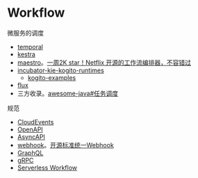 # Workflow

微服务的调度

* [temporal](https://github.com/temporalio/temporal)
* [kestra](https://github.com/kestra-io/kestra)
* [maestro](https://github.com/Netflix/maestro)。[一周2K star！Netflix 开源的工作流编排器，不容错过](https://mp.weixin.qq.com/s/ssa_F3FLveIvFPsHfEMGIg)
* [incubator-kie-kogito-runtimes](https://github.com/apache/incubator-kie-kogito-runtimes)
  * [kogito-examples](https://github.com/kiegroup/kogito-examples)
* [flux](https://github.com/flipkart-incubator/flux)
* 三方收录。[awesome-java#任务调度](https://gitee.com/tuyucheng7/awesome-java#%E4%BB%BB%E5%8A%A1%E8%B0%83%E5%BA%A6)


 规范

* [CloudEvents](https://cloudevents.io/)
* [OpenAPI](https://swagger.io/specification/)
* [AsyncAPI](https://www.asyncapi.com/)
* [webhook](https://www.standardwebhooks.com/)。[开源标准统一Webhook](https://mp.weixin.qq.com/s?__biz=MzIzMzcxMTUxOQ==&mid=2247488410&idx=3&sn=51339045e4c1613dad1089988c586672&chksm=e880216adff7a87c00a6bc598ce43c2102d63f74ef8e03fbb3f840e2847b195827f0cb4fdf15&mpshare=1&scene=1&srcid=0126BRaw81sj5RFrS2kQ89Sr&sharer_shareinfo=f67cf87f5c2501948c99e7545eacfb6b&sharer_shareinfo_first=f67cf87f5c2501948c99e7545eacfb6b&version=4.1.10.99312&platform=mac#rd)
* [GraphQL](https://graphql.org/)
* [gRPC](https://grpc.io/)
* [Serverless Workflow](https://serverlessworkflow.io/)

